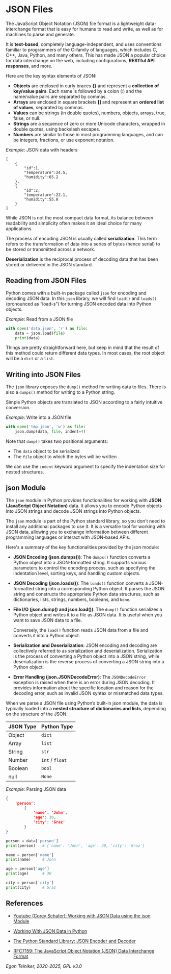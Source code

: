 # JSON Files

The JavaScript Object Notation (JSON) file format is a lightweight data-interchange
format that is easy for humans to read and write, as well as for machines to parse
and generate.

It is **text-based**, completely language-independent, and uses conventions familiar
to programmers of the C-family of languages, which includes C, C++, Java, Python,
and many others. This has made JSON a popular choice for data interchange on the web,
including configurations, **RESTful API responses**, and more.

Here are the key syntax elements of JSON:
* **Objects** are enclosed in curly braces **{}** and represent a **collection
    of key/value pairs**. Each name is followed by a colon (:) and
    the name/value pairs are separated by commas.
* **Arrays** are enclosed in square brackets **[]** and represent an
    **ordered list of values**, separated by commas.
* **Values** can be strings (in double quotes), numbers, objects, arrays,
    true, false, or null.
* **Strings** are a sequence of zero or more Unicode characters, wrapped in
    double quotes, using backslash escapes.
* **Numbers** are similar to those in most programming languages, and can
    be integers, fractions, or use exponent notation.

_Example_: JSON data with headers
```
[
    {
        "id":1,
        "temperature":24.5,
        "humidity":65.2
    },
    {
        "id":2,
        "temperature":22.1,
        "humidity":55.8
    }
]
```

While JSON is not the most compact data format, its balance between readability
and simplicity often makes it an ideal choice for many applications.

The process of encoding JSON is usually called **serialization**. 
This term refers to the transformation of data into a series of bytes (hence serial) to be 
stored or transmitted across a network. 

**Deserialization** is the reciprocal process of decoding data that has been stored or delivered 
in the JSON standard.

## Reading from JSON Files

Python comes with a built-in package called `json` for encoding and decoding JSON data.
In this `json` library, we will find `load()` and `loads()` (pronounced as “load-s”) for turning JSON 
encoded data into Python objects.

_Example_: Read from a JSON file
```Python
with open('data.json', 'r') as file:
    data = json.load(file)
    print(data)
```
Things are pretty straightforward here, but keep in mind that the result of this method could return different
data types.
In most cases, the root object will be a `dict` or a `list`. 


## Writing into JSON Files
The `json` library exposes the `dump()` method for writing data to files. 
There is also a `dumps()` method for writing to a Python string.

Simple Python objects are translated to JSON according to a fairly intuitive conversion.

_Example_: Write into a JSON file
```Python
with open('tmp.json', 'w') as file:
    json.dump(data, file, indent=4)
```
Note that `dump()` takes two positional arguments: 
* The `data` object to be serialized
* The `file` object to which the bytes will be written

We can use the `indent` keyword argument to specify the indentation size for nested structures.


## json Module

The `json` module in Python provides functionalities for working with 
**JSON (JavaScript Object Notation)** data. It allows you to encode Python 
objects into JSON strings and decode JSON strings into Python objects. 

The `json` module is part of the Python standard library, so you don't 
need to install any additional packages to use it. 
It is a versatile tool for working with JSON data, allowing you to exchange 
information between different programming languages or interact with 
JSON-based APIs.

Here's a summary of the key functionalities provided by the json module:

* **JSON Encoding (json.dumps())**: The `dumps()` function converts a Python 
    object into a JSON-formatted string. It supports various parameters to 
    control the encoding process, such as specifying the indentation level, 
    sorting keys, and handling custom objects.

* **JSON Decoding (json.loads())**: The `loads()` function converts a 
    JSON-formatted string into a corresponding Python object. It parses 
    the JSON string and constructs the appropriate Python data structures, 
    such as dictionaries, lists, strings, numbers, booleans, and `None`.

* **File I/O (json.dump() and json.load())**: The `dump()` function serializes 
    a Python object and writes it to a file as JSON data. It is useful when you 
    want to save JSON data to a file. 
    
    Conversely, the `load()` function reads JSON data from a file and converts 
    it into a Python object.

* **Serialization and Deserialization**: JSON encoding and decoding are collectively 
    referred to as serialization and deserialization. Serialization is the process 
    of converting a Python object into a JSON string, while deserialization is the 
    reverse process of converting a JSON string into a Python object.

* **Error Handling (json.JSONDecodeError)**: The `JSONDecodeError` exception is 
    raised when there is an error during JSON decoding. It provides information 
    about the specific location and reason for the decoding error, such as invalid 
    JSON syntax or mismatched data types.

When we parse a JSON file using Python’s built-in json module, the data is 
typically loaded into a **nested structure of dictionaries and lists**, 
depending on the structure of the JSON.

| JSON Type | Python Type     |
| --------- | --------------- |
| Object    | `dict`          |
| Array     | `list`          |
| String    | `str`           |
| Number    | `int` / `float` |
| Boolean   | `bool`          |
| null      | `None`          |

_Example:_ Parsing JSON data

```JSON
{
    'person': 
        {
            'name': 'John', 
            'age': 30, 
            'city': 'Graz'
        }
}
```

```Python
person = data['person']
print(person)   # {'name': 'John', 'age': 30, 'city': 'Graz'}

name = person['name']
print(name)     # John

age = person['age']
print(age)      # 30

city = person['city']
print(city)     # Graz
```


## References
* [Youtube (Corey Schafer): Working with JSON Data using the json Module](https://youtu.be/9N6a-VLBa2I)

* [Working With JSON Data in Python](https://realpython.com/python-json/)
* [The Python Standard Library: JSON Encoder and Decoder](https://docs.python.org/3/library/json.html)
* [RFC7159: The JavaScript Object Notation (JSON) Data Interchange Format](https://datatracker.ietf.org/doc/html/rfc7159.html)

*Egon Teiniker, 2020-2025, GPL v3.0*
